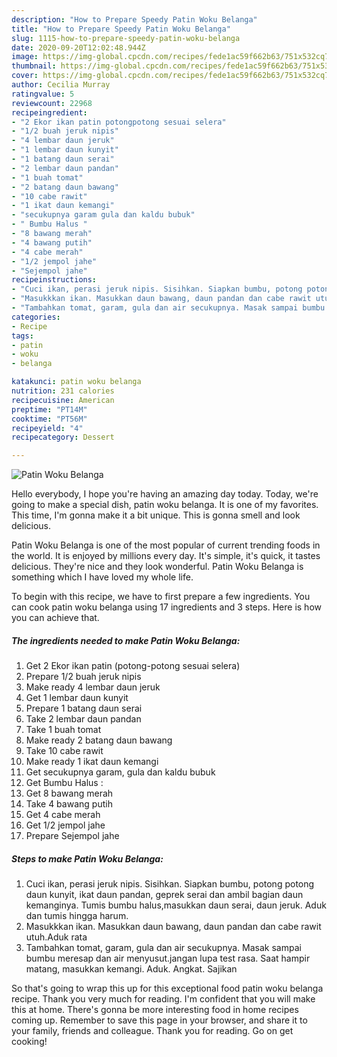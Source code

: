 ```yaml
---
description: "How to Prepare Speedy Patin Woku Belanga"
title: "How to Prepare Speedy Patin Woku Belanga"
slug: 1115-how-to-prepare-speedy-patin-woku-belanga
date: 2020-09-20T12:02:48.944Z
image: https://img-global.cpcdn.com/recipes/fede1ac59f662b63/751x532cq70/patin-woku-belanga-foto-resep-utama.jpg
thumbnail: https://img-global.cpcdn.com/recipes/fede1ac59f662b63/751x532cq70/patin-woku-belanga-foto-resep-utama.jpg
cover: https://img-global.cpcdn.com/recipes/fede1ac59f662b63/751x532cq70/patin-woku-belanga-foto-resep-utama.jpg
author: Cecilia Murray
ratingvalue: 5
reviewcount: 22968
recipeingredient:
- "2 Ekor ikan patin potongpotong sesuai selera"
- "1/2 buah jeruk nipis"
- "4 lembar daun jeruk"
- "1 lembar daun kunyit"
- "1 batang daun serai"
- "2 lembar daun pandan"
- "1 buah tomat"
- "2 batang daun bawang"
- "10 cabe rawit"
- "1 ikat daun kemangi"
- "secukupnya garam gula dan kaldu bubuk"
- " Bumbu Halus "
- "8 bawang merah"
- "4 bawang putih"
- "4 cabe merah"
- "1/2 jempol jahe"
- "Sejempol jahe"
recipeinstructions:
- "Cuci ikan, perasi jeruk nipis. Sisihkan. Siapkan bumbu, potong potong daun kunyit, ikat daun pandan, geprek serai dan ambil bagian daun kemanginya. Tumis bumbu halus,masukkan daun serai, daun jeruk. Aduk dan tumis hingga harum."
- "Masukkkan ikan. Masukkan daun bawang, daun pandan dan cabe rawit utuh.Aduk rata"
- "Tambahkan tomat, garam, gula dan air secukupnya. Masak sampai bumbu meresap dan air menyusut.jangan lupa test rasa. Saat hampir matang, masukkan kemangi. Aduk. Angkat. Sajikan"
categories:
- Recipe
tags:
- patin
- woku
- belanga

katakunci: patin woku belanga 
nutrition: 231 calories
recipecuisine: American
preptime: "PT14M"
cooktime: "PT56M"
recipeyield: "4"
recipecategory: Dessert

---
```



![Patin Woku Belanga](https://img-global.cpcdn.com/recipes/fede1ac59f662b63/751x532cq70/patin-woku-belanga-foto-resep-utama.jpg)

Hello everybody, I hope you're having an amazing day today. Today, we're going to make a special dish, patin woku belanga. It is one of my favorites. This time, I'm gonna make it a bit unique. This is gonna smell and look delicious.

Patin Woku Belanga is one of the most popular of current trending foods in the world. It is enjoyed by millions every day. It's simple, it's quick, it tastes delicious. They're nice and they look wonderful. Patin Woku Belanga is something which I have loved my whole life.




To begin with this recipe, we have to first prepare a few ingredients. You can cook patin woku belanga using 17 ingredients and 3 steps. Here is how you can achieve that.

<!--inarticleads1-->

##### The ingredients needed to make Patin Woku Belanga:

1. Get 2 Ekor ikan patin (potong-potong sesuai selera)
1. Prepare 1/2 buah jeruk nipis
1. Make ready 4 lembar daun jeruk
1. Get 1 lembar daun kunyit
1. Prepare 1 batang daun serai
1. Take 2 lembar daun pandan
1. Take 1 buah tomat
1. Make ready 2 batang daun bawang
1. Take 10 cabe rawit
1. Make ready 1 ikat daun kemangi
1. Get secukupnya garam, gula dan kaldu bubuk
1. Get  Bumbu Halus :
1. Get 8 bawang merah
1. Take 4 bawang putih
1. Get 4 cabe merah
1. Get 1/2 jempol jahe
1. Prepare Sejempol jahe




<!--inarticleads2-->

##### Steps to make Patin Woku Belanga:

1. Cuci ikan, perasi jeruk nipis. Sisihkan. Siapkan bumbu, potong potong daun kunyit, ikat daun pandan, geprek serai dan ambil bagian daun kemanginya. Tumis bumbu halus,masukkan daun serai, daun jeruk. Aduk dan tumis hingga harum.
1. Masukkkan ikan. Masukkan daun bawang, daun pandan dan cabe rawit utuh.Aduk rata
1. Tambahkan tomat, garam, gula dan air secukupnya. Masak sampai bumbu meresap dan air menyusut.jangan lupa test rasa. Saat hampir matang, masukkan kemangi. Aduk. Angkat. Sajikan




So that's going to wrap this up for this exceptional food patin woku belanga recipe. Thank you very much for reading. I'm confident that you will make this at home. There's gonna be more interesting food in home recipes coming up. Remember to save this page in your browser, and share it to your family, friends and colleague. Thank you for reading. Go on get cooking!
